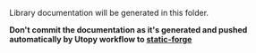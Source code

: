 Library documentation will be generated in this folder.

**Don't commit the documentation as it's generated and pushed automatically by Utopy workflow to [static-forge](https://static.forge.amadeus.net/utopy)**
